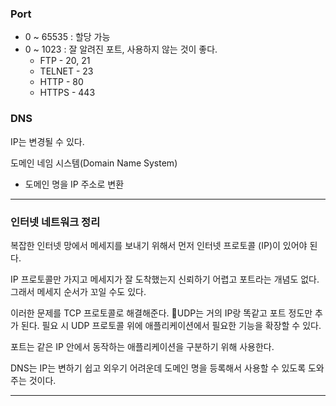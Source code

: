 
### Port


- 0 ~ 65535 : 할당 가능
- 0 ~ 1023 : 잘 알려진 포트, 사용하지 않는 것이 좋다.
	- FTP - 20, 21
	- TELNET - 23
	- HTTP - 80
	- HTTPS - 443

### DNS

IP는 변경될 수 있다. 

도메인 네임 시스템(Domain Name System)

- 도메인 명을 IP 주소로 변환

---
### 인터넷 네트워크 정리

복잡한 인터넷 망에서 메세지를 보내기 위해서 먼저 인터넷 프로토콜 (IP)이 있어야 된다.

IP 프로토콜만 가지고 메세지가 잘 도착했는지 신뢰하기 어렵고 포트라는 개념도 없다. 그래서 메세지 순서가 꼬일 수도 있다.

이러한 문제를 TCP 프로토콜로 해결해준다. UDP는 거의 IP랑 똑같고 포트 정도만 추가 된다. 필요 시 UDP 프로토콜 위에 애플리케이션에서 필요한 기능을 확장할 수 있다.

포트는 같은 IP 안에서 동작하는 애플리케이션을 구분하기 위해 사용한다.

DNS는 IP는  변하기 쉽고 외우기 어려운데 도메인 명을 등록해서 사용할 수 있도록 도와주는 것이다.


---

